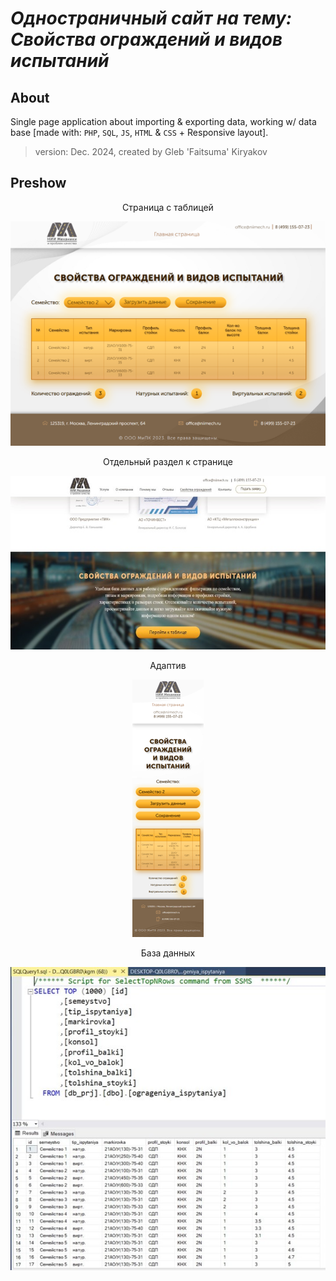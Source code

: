 # **_Одностраничный сайт на тему: Свойства ограждений и видов испытаний_**


## About
Single page application about importing & exporting data, working w/ data base
[made with: `PHP`, `SQL`, `JS`, `HTML` & `CSS` + Responsive layout].

> version: Dec. 2024, created by Gleb 'Faitsuma' Kiryakov


## Preshow

<div align="center">
    <div>
        <p>Страница с таблицей</p>
        <img src="upload/preshow/img2.png" alt="preshow-img">
    </div>
    <div>
        <p>Отдельный раздел к странице</p>
        <img src="upload/preshow/img1.jpg" alt="preshow-img">
    </div>
    <div>
        <p>Адаптив</p>
        <img src="upload/preshow/img4.png" alt="preshow-img">
    </div>
    <div>
        <p>База данных</p>
        <img src="upload/preshow/img3.jpg" alt="preshow-img">
    </div>

</div>